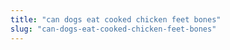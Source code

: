 ```yaml
---
title: "can dogs eat cooked chicken feet bones"
slug: "can-dogs-eat-cooked-chicken-feet-bones"
---
```


